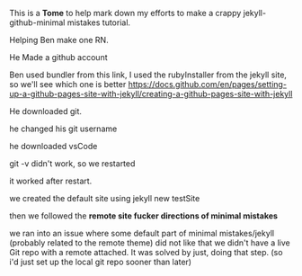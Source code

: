 This is a **Tome** to help mark down my efforts to make a crappy jekyll-github-minimal mistakes tutorial.

Helping Ben make one RN.

He Made a github account

Ben used bundler from this link, I used the rubyInstaller from the jekyll site, so we'll see which one is better
https://docs.github.com/en/pages/setting-up-a-github-pages-site-with-jekyll/creating-a-github-pages-site-with-jekyll 



He downloaded git.

he changed his git username

he downloaded vsCode

git -v didn't work, so we restarted

it worked after restart.

we created the default site using jekyll new testSite

then we followed the **remote site fucker directions of minimal mistakes**

we ran into an issue where some default part of minimal mistakes/jekyll (probably related to the remote theme) did not like that we didn't have a live Git repo with a remote attached. It was solved by just, doing that step. (so i'd just set up the local git repo sooner than later)

